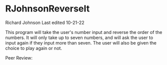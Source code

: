 # RJohnsonReverseIt

Richard Johnson
Last edited 10-21-22

This program will take the user's number input and reverse the order of the numbers. It will only take up to seven numbers, and will ask the user to input again if they input more than seven. The user will also be given the choice to play again or not.

Peer Review: 
